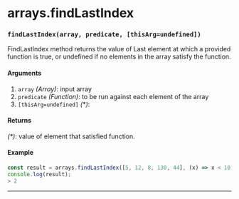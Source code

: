# arrays.findLastIndex

<!-- div class="doc-container" -->

<!-- div -->


<!-- div -->

<h3 id="findlastindexarray-predicate-thisargundefined"><code>findLastIndex(array, predicate, [thisArg=undefined])</code></h3>

FindLastIndex method returns the value of Last element at which a provided function is true,
or undefined if no elements in the array satisfy the function.

#### Arguments
1. `array` *(Array)*: input array
2. `predicate` *(Function)*: to be run against each element of the array
3. `[thisArg=undefined]` *(&#42;)*:

#### Returns
*(&#42;)*: value of element that satisfied function.

#### Example
```js
const result = arrays.findLastIndex([5, 12, 8, 130, 44], (x) => x < 10);
console.log(result);
> 2
```
---

<!-- /div -->

<!-- /div -->

<!-- /div -->
